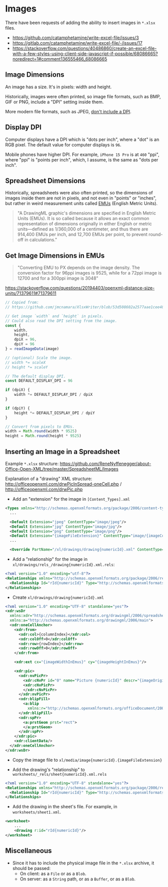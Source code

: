 # Images

There have been requests of adding the ability to insert images in `*.xlsx` files.

* https://github.com/catamphetamine/write-excel-file/issues/3
* https://gitlab.com/catamphetamine/write-excel-file/-/issues/17
* https://stackoverflow.com/questions/40486860/create-an-excel-file-with-a-few-styles-using-client-side-javascript-if-possible/68086665?noredirect=1#comment136555466_68086665

## Image Dimensions

An image has a size. It's in pixels: width and height.

Historically, images were often printed, so image file formats, such as BMP, GIF or PNG, include a "DPI" setting inside them.

More modern file formats, such as JPEG, [don't include a DPI](https://mcwriting.com/2018/10/11/300-dpi-jpeg-no-such-thing/).

## Display DPI

Computer displays have a DPI which is "dots per inch", where a "dot" is an RGB pixel. The default value for computer displays is `96`.

Mobile phones have higher DPI. For example, `iPhone 15 Pro` is at `460` "ppi", where "ppi" is "points per inch", which, I assume, is the same as "dots per inch".

## Spreadsheet Dimensions

Historically, spreadsheets were also often printed, so the dimensions of images inside them are not in pixels, and not even in "points" or "inches", but rather in weird measurement units called [EMUs](https://en.wikipedia.org/wiki/Office_Open_XML_file_formats#DrawingML) (English Metric Units).

> "A DrawingML graphic's dimensions are specified in English Metric Units (EMUs). It is so called because it allows an exact common representation of dimensions originally in either English or metric units—defined as 1/360,000 of a centimeter, and thus there are 914,400 EMUs per inch, and 12,700 EMUs per point, to prevent round-off in calculations."

## Get Image Dimensions in EMUs

> "Converting EMU to PX depends on the image density. The conversion factor for 96ppi images is 9525, while for a 72ppi image is 12700 and for a 300ppi image is 3048"

https://stackoverflow.com/questions/20194403/openxml-distance-size-units/71379611#71379611

```js
// Copied from:
// https://github.com/jmcnamara/XlsxWriter/blob/53d508602a2577aae1cee4854ac46502e0ca645e/xlsxwriter/worksheet.py#L1492

// Get image `width` and `height` in pixels.
// Could also read the DPI setting from the image.
const {
	width,
	height,
	dpiX = 96,
	dpiY = 96
} = readImageData(image)

// (optional) Scale the image.
// width *= scaleX
// height *= scaleY

// The default display DPI.
const DEFAULT_DISPLAY_DPI = 96

if (dpiX) {
	width *= DEFAULT_DISPLAY_DPI / dpiX
}

if (dpiY) {
	height *= DEFAULT_DISPLAY_DPI / dpiY
}

// Convert from pixels to EMUs.
width = Math.round(width * 9525)
height = Math.round(height * 9525)
```

## Inserting an Image in a Spreadsheet

Example `*.xlsx` structure: https://github.com/ReneNyffenegger/about-Office-Open-XML/tree/master/SpreadsheetML/Images

Explanation of a "drawing" XML structure: http://officeopenxml.com/drwPicInSpread-oneCell.php / http://officeopenxml.com/drwPic.php

* Add an "extension" for the image in `[Content_Types].xml`

```xml
<Types xmlns="http://schemas.openxmlformats.org/package/2006/content-types">
  ...

  <Default Extension="jpeg" ContentType="image/jpeg"/>
  <Default Extension="jpg" ContentType="image/jpg"/>
  <Default Extension="png" ContentType="image/png"/>
  <Default Extension="{imageFileExtension}" ContentType="image/{imageContentType}"/>
  ...

  <Override PartName="/xl/drawings/drawing{numericId}.xml" ContentType="application/vnd.openxmlformats-officedocument.drawing+xml"/>
```

* Add a "relationship" for the image in `xl/drawings/rels_/drawing{numericId}.xml.rels`:

```xml
<?xml version="1.0" encoding="utf-8"?>
<Relationships xmlns="http://schemas.openxmlformats.org/package/2006/relationships">
  <Relationship Id="rId{numericId}" Type="http://schemas.openxmlformats.org/officeDocument/2006/relationships/image" Target="../media/image{numericId}.{imageFileExtension}" />
</Relationships>
```

* Create `xl/drawings/drawing{numericId}.xml`

```xml
<?xml version="1.0" encoding="UTF-8" standalone="yes"?>
<xdr:wsDr
  xmlns:xdr="http://schemas.openxmlformats.org/drawingml/2006/spreadsheetDrawing"
  xmlns:a="http://schemas.openxmlformats.org/drawingml/2006/main">
  <xdr:oneCellAnchor>
    <xdr:from>
      <xdr:col>{columnIndex}</xdr:col>
      <xdr:colOff>0</xdr:colOff>
      <xdr:row>{rowIndex}</xdr:row>
      <xdr:rowOff>0</xdr:rowOff>
    </xdr:from>

    <xdr:ext cx="{imageWidthInEmus}" cy="{imageHeightInEmus}"/>

    <xdr:pic>
      <xdr:nvPicPr>
        <xdr:cNvPr id="0" name="Picture {numericId}" descr="{imageOriginalFilename}"/>
        <xdr:cNvPicPr>
        </xdr:cNvPicPr>
      </xdr:nvPicPr>
      <xdr:blipFill>
        <a:blip
          xmlns:r="http://schemas.openxmlformats.org/officeDocument/2006/relationships" r:embed="rId{numericId}" cstate="print"/>
      </xdr:blipFill>
      <xdr:spPr>
        <a:prstGeom prst="rect">
        </a:prstGeom>
      </xdr:spPr>
    </xdr:pic>
    <xdr:clientData/>
  </xdr:oneCellAnchor>
</xdr:wsDr>
```

* Copy the image file to `xl/media/image{numericId}.{imageFileExtension}`

* Add the drawing's "relationship" to `worksheets/_rels/sheet{numericId}.xml.rels`

```xml
<?xml version="1.0" encoding="UTF-8" standalone="yes"?>
<Relationships xmlns="http://schemas.openxmlformats.org/package/2006/relationships">
  <Relationship Id="rId{numericId}" Type="http://schemas.openxmlformats.org/officeDocument/2006/relationships/drawing" Target="../drawings/drawing{numericId}.xml"/>
</Relationships>
```

* Add the drawing in the sheet's file. For example, in `worksheets/sheet1.xml`.

```xml
<worksheet>
	...
	<drawing r:id="rId{numericId}"/>
</worksheet>
```

## Miscellaneous

* Since it has to include the physical image file in the `*.xlsx` archive, it should be passed:
  * On client: as a `File` or as a `Blob`.
  * On server: as a `String` path, or as a `Buffer`, or as a `Blob`.